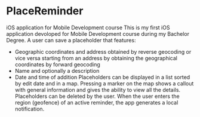 # PlaceReminder
iOS application for Mobile Development course
This is my first iOS application devoloped for Mobile Development course during my Bachelor Degree.
A user can save a placeholder that features:
- Geographic coordinates and address obtained by reverse geocoding or vice versa starting from an address by obtaining the geographical coordinates by forward geocoding
- Name and optionally a description
- Date and time of addition
Placeholders can be displayed in a list sorted by edit date and in a map.
Pressing a marker on the map shows a callout with general information and gives the ability to view all the details.
Placeholders can be deleted by the user. When the user enters the region (geofence) of an active reminder, the app generates a local notification.
